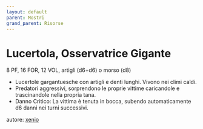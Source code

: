 ```yaml
---
layout: default
parent: Mostri
grand_parent: Risorse
---
```


# Lucertola, Osservatrice Gigante
8 PF, 16 FOR, 12 VOL, artigli (d6+d6) o morso (d8)
- Lucertole gargantuesche con artigli e denti lunghi. Vivono nei climi caldi.
- Predatori aggressivi, sorprendono le proprie vittime caricandole e trascinandole nella propria tana.
- Danno Critico: La vittima è tenuta in bocca, subendo automaticamente d6 danni nei turni successivi.

autore: [xenio](https://xenioinabottle.blogspot.com)
